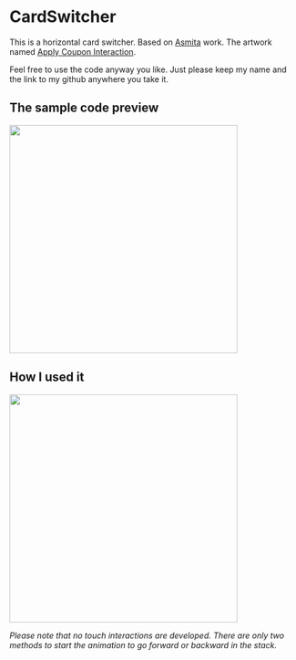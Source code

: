 # CardSwitcher
This is a horizontal card switcher. Based on [Asmita](https://dribbble.com/asmita_deshmukh) work. The artwork named [Apply Coupon Interaction](https://dribbble.com/shots/4370807-Apply-Coupon-Interaction).

Feel free to use the code anyway you like. Just please keep my name and the link to my github anywhere you take it.

## The sample code preview
<img src="https://user-images.githubusercontent.com/4597931/37953114-2b278af0-31b7-11e8-87f4-0314846a3187.gif" width="400px"/>

## How I used it
<img src="https://user-images.githubusercontent.com/4597931/37953026-e9c99b7a-31b6-11e8-8c35-fcff1421cb23.gif" width="400px"/>

_Please note that no touch interactions are developed. There are only two methods to start the animation to go forward or backward in the stack._

